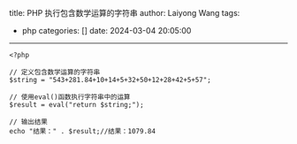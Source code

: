 title: PHP 执行包含数学运算的字符串
author: Laiyong Wang
tags:
  - php
categories: []
date: 2024-03-04 20:05:00
---
```
<?php

// 定义包含数学运算的字符串
$string = "543+281.84+10+14+5+32+50+12+28+42+5+57";

// 使用eval()函数执行字符串中的运算
$result = eval("return $string;");

// 输出结果
echo "结果：" . $result;//结果：1079.84

```